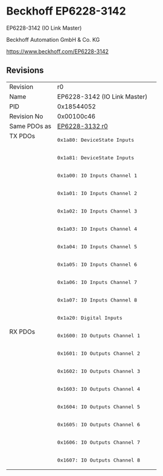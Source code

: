 # Beckhoff EP6228-3142

EP6228-3142 (IO Link Master)

Beckhoff Automation GmbH & Co. KG

https://www.beckhoff.com/EP6228-3142

## Revisions
<table>
<tr >
<td>Revision</td>
<td><div class="foo">r0</div></td>
</tr>
<tr >
<td>Name</td>
<td><div class="foo">EP6228-3142 (IO Link Master)</div></td>
</tr>
<tr >
<td>PID</td>
<td><div class="foo">0x18544052</div></td>
</tr>
<tr >
<td>Revision No</td>
<td>0x00100c46</td>
</tr>
<tr >
<td>Same PDOs as</td>
<td><a href="EP6228-3132">EP6228-3132 r0</a></td>
</tr>
<tr class="txpdo pdosection">
<td rowspan=11 valign=top>TX PDOs</td>
<td><pre>0x1a80: DeviceState Inputs</pre></td>
<td></td>
</tr>
<tr class="txpdo pdosection">
<td><pre>0x1a81: DeviceState Inputs</pre></td>
</tr>
<tr class="txpdo pdosection">
<td><pre>0x1a00: IO Inputs Channel 1</pre></td>
</tr>
<tr class="txpdo pdosection">
<td><pre>0x1a01: IO Inputs Channel 2</pre></td>
</tr>
<tr class="txpdo pdosection">
<td><pre>0x1a02: IO Inputs Channel 3</pre></td>
</tr>
<tr class="txpdo pdosection">
<td><pre>0x1a03: IO Inputs Channel 4</pre></td>
</tr>
<tr class="txpdo pdosection">
<td><pre>0x1a04: IO Inputs Channel 5</pre></td>
</tr>
<tr class="txpdo pdosection">
<td><pre>0x1a05: IO Inputs Channel 6</pre></td>
</tr>
<tr class="txpdo pdosection">
<td><pre>0x1a06: IO Inputs Channel 7</pre></td>
</tr>
<tr class="txpdo pdosection">
<td><pre>0x1a07: IO Inputs Channel 8</pre></td>
</tr>
<tr class="txpdo pdosection">
<td><pre>0x1a20: Digital Inputs</pre></td>
</tr>
<tr class="rxpdo pdosection">
<td rowspan=8 valign=top>RX PDOs</td>
<td><pre>0x1600: IO Outputs Channel 1</pre></td>
<td></td>
</tr>
<tr class="rxpdo pdosection">
<td><pre>0x1601: IO Outputs Channel 2</pre></td>
</tr>
<tr class="rxpdo pdosection">
<td><pre>0x1602: IO Outputs Channel 3</pre></td>
</tr>
<tr class="rxpdo pdosection">
<td><pre>0x1603: IO Outputs Channel 4</pre></td>
</tr>
<tr class="rxpdo pdosection">
<td><pre>0x1604: IO Outputs Channel 5</pre></td>
</tr>
<tr class="rxpdo pdosection">
<td><pre>0x1605: IO Outputs Channel 6</pre></td>
</tr>
<tr class="rxpdo pdosection">
<td><pre>0x1606: IO Outputs Channel 7</pre></td>
</tr>
<tr class="rxpdo pdosection">
<td><pre>0x1607: IO Outputs Channel 8</pre></td>
</tr>
</table>
